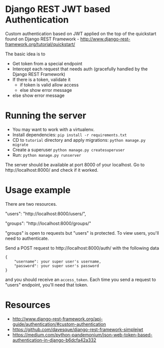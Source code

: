 # Django REST JWT based Authentication
Custom authentication based on JWT applied on the top of the quickstart found on Django REST Framework - http://www.django-rest-framework.org/tutorial/quickstart/

The basic idea is to 
* Get token from a special endpoint
* Intercept each request that needs auth (gracefully handled by the Django REST Framework)
* If there is a token, validate it
    * if token is valid allow access
    * else show error message
* else show error message

# Running the server
* You may want to work with a virtualenv.
* Install dependencies: `pip install -r requirements.txt`
* CD to `tutorial` directory and apply migrations: `python manage.py migrate`
* Create a superuser `python manage.py createsuperuser`
* Run: `python manage.py runserver`

The server should be available at port 8000 of your localhost. Go to http://localhost:8000/ and check if it worked.

# Usage example
There are two resources. 

"users": "http://localhost:8000/users/",

"groups": "http://localhost:8000/groups/"

"groups" is open to requests but "users" is protected. To view users, you'll need to authenticate. 

Send a POST request to http://localhost:8000/auth/ with the following data
```
{
    "username": your super user's username,
    "password": your super user's password
}
```

and you should receive an `access_token`. Each time you send a request to "users" endpoint, you'll need that token.

# Resources
* http://www.django-rest-framework.org/api-guide/authentication/#custom-authentication
* https://github.com/davesque/django-rest-framework-simplejwt
* https://medium.com/python-pandemonium/json-web-token-based-authentication-in-django-b6dcfa42a332
